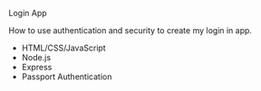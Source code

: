 Login App

How to use authentication and security to create my login in app. 

- HTML/CSS/JavaScript
- Node.js
- Express
- Passport Authentication
